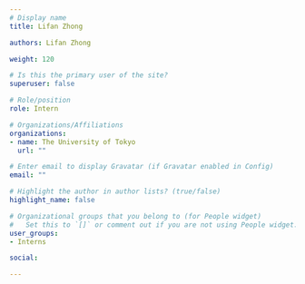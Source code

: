 ```yaml
---
# Display name
title: Lifan Zhong

authors: Lifan Zhong

weight: 120

# Is this the primary user of the site?
superuser: false

# Role/position
role: Intern

# Organizations/Affiliations
organizations:
- name: The University of Tokyo
  url: ""

# Enter email to display Gravatar (if Gravatar enabled in Config)
email: ""

# Highlight the author in author lists? (true/false)
highlight_name: false

# Organizational groups that you belong to (for People widget)
#   Set this to `[]` or comment out if you are not using People widget.
user_groups:
- Interns

social:

---
```


